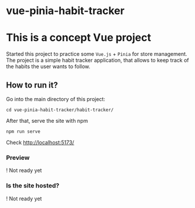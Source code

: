 # vue-pinia-habit-tracker
# This is a concept Vue project

Started this project to practice some `Vue.js` + `Pinia` for store management.
The project is a simple habit tracker application, that allows to keep track of the habits the user wants to follow.

## How to run it?
Go into the main directory of this project:
```
cd vue-pinia-habit-tracker/habit-tracker/
```

After that, serve the site with npm

```
npm run serve
```

Check [http://localhost:5173/](http://localhost:5173/)


### Preview
! Not ready yet


### Is the site hosted?

! Not ready yet
